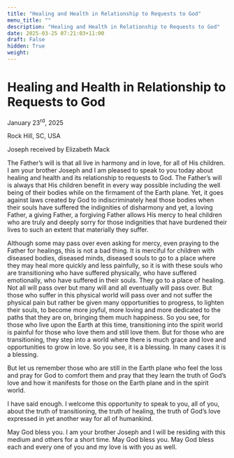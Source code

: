 ```yaml
---
title: "Healing and Health in Relationship to Requests to God"
menu_title: ""
description: "Healing and Health in Relationship to Requests to God"
date: 2025-03-25 07:21:03+11:00
draft: False
hidden: True
weight:
---
```

# Healing and Health in Relationship to Requests to God

January 23<sup>rd</sup>, 2025

Rock Hill, SC, USA

Joseph received by Elizabeth Mack

The Father’s will is that all live in harmony and in love, for all of His children. I am your brother Joseph and I am pleased to speak to you today about healing and health and its relationship to requests to God. The Father’s will is always that His children benefit in every way possible including the well being of their bodies while on the firmament of the Earth plane. Yet, it goes against laws created by God to indiscriminately heal those bodies when their souls have suffered the indignities of disharmony and yet, a loving Father, a giving Father, a forgiving Father allows His mercy to heal children who are truly and deeply sorry for those indignities that have burdened their lives to such an extent that materially they suffer.

Although some may pass over even asking for mercy, even praying to the Father for healings, this is not a bad thing. It is merciful for children with diseased bodies, diseased minds, diseased souls to go to a place where they may heal more quickly and less painfully, so it is with these souls who are transitioning who have suffered physically, who have suffered emotionally, who have suffered in their souls. They go to a place of healing. Not all will pass over but many will and all eventually will pass over. But those who suffer in this physical world will pass over and not suffer the physical pain but rather be given many opportunities to progress, to lighten their souls, to become more joyful, more loving and more dedicated to the paths that they are on, bringing them much happiness. So you see, for those who live upon the Earth at this time, transitioning into the spirit world is painful for those who love them and still love them. But for those who are transitioning, they step into a world where there is much grace and love and opportunities to grow in love. So you see, it is a blessing. In many cases it is a blessing.

But let us remember those who are still in the Earth plane who feel the loss and pray for God to comfort them and pray that they learn the truth of God’s love and how it manifests for those on the Earth plane and in the spirit world.

I have said enough. I welcome this opportunity to speak to you, all of you, about the truth of transitioning, the truth of healing, the truth of God’s love expressed in yet another way for all of humankind.

May God bless you. I am your brother Joseph and I will be residing with this medium and others for a short time. May God bless you. May God bless each and every one of you and my love is with you as well.
